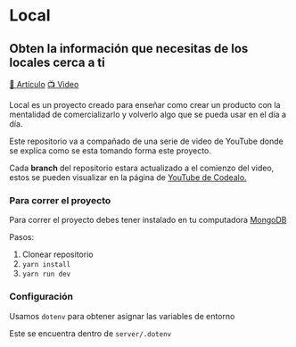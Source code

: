 # Local
## Obten la información que necesitas de los locales cerca a ti

[📄 Artículo](https://www.notion.so/Video-0-Intro-1397fbd9e3424efbb557247d062b8d3f#20dbe9d8b3ae442893e1ef959b84fdac)
[📺 Video](https://www.youtube.com/channel/UCLdBO2AVbCohANbEtEHn1CA)

Local es un proyecto creado para enseñar como crear un producto con la mentalidad de comercializarlo y volverlo algo que se pueda usar en el día a día.

Este repositorio va a compañado de una serie de video de YouTube donde se explíca como se esta tomando forma este proyecto.

Cada **branch** del repositorio estara actualizado a el comienzo del video, estos se pueden visualizar en la página de [YouTube de Codealo.](https://www.youtube.com/channel/UCLdBO2AVbCohANbEtEHn1CA)

### Para correr el proyecto

Para correr el proyecto debes tener instalado en tu computadora [MongoDB](https://www.mongodb.com/download-center/community)

Pasos:

1. Clonear repositorio
2. `yarn install`
3. `yarn run dev`

### Configuración
Usamos `dotenv` para obtener asignar las variables de entorno

Este se encuentra dentro de `server/.dotenv`
